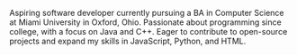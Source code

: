 Aspiring software developer currently pursuing a BA in Computer Science at Miami University in Oxford, Ohio. Passionate about programming since college, with a focus on Java and C++. 
Eager to contribute to open-source projects and expand my skills in JavaScript, Python, and HTML.
